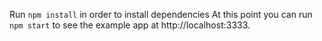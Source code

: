 Run `npm install` in order to install dependencies
At this point you can run `npm start` to see the example app at http://localhost:3333.